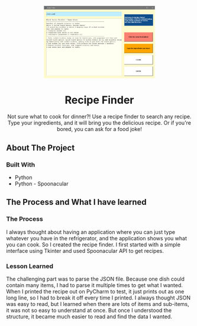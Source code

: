 <p align="center">
  <a href="https://github.com/saraheunjikim/Recipe-Finder">
    <img src="chicken.JPG" alt="Logo" width="300">
  </a>
  <h1 align="center">Recipe Finder</h1>
  <p align="center">
    Not sure what to cook for dinner?! Use a recipe finder to search any recipe. Type your ingredients, and it will bring you the delicious recipe.
  Or if you're bored, you can ask for a food joke!
</p>

<!-- ABOUT THE PROJECT -->
## About The Project

### Built With

* []()Python
* []()Python - Spoonacular

<!-- GETTING STARTED -->
## The Process and What I have learned

### The Process
<p>
 I always thought about having an application where you can just type whatever you have in the refrigerator, and the application shows you what you can cook. So I created the recipe finder. I first started with a simple interface using Tkinter and used Spoonacular API to get recipes. 
</p>

### Lesson Learned
<p>
The challenging part was to parse the JSON file. Because one dish could contain many items, I had to parse it multiple times to get what I wanted. When I printed the recipe out on PyCharm to test, it just prints out as one long line, so I had to break it off every time I printed. I always thought JSON was easy to read, but I learned when there are lots of items and sub-items, it was not so easy to understand at once. But once I understood the structure, it became much easier to read and find the data I wanted.
  </p>
